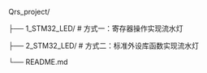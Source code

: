 Qrs_project/

├── 1_STM32_LED/        # 方式一：寄存器操作实现流水灯

├── 2_STM32_LED/          # 方式二：标准外设库函数实现流水灯

└── README.md

